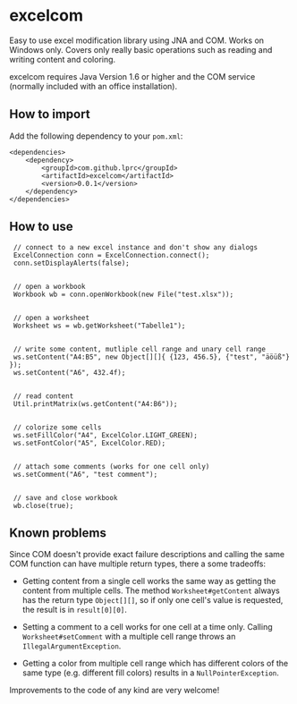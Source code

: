 # excelcom
Easy to use excel modification library using JNA and COM. Works on Windows only.
Covers only really basic operations such as reading and writing content and coloring.

excelcom requires Java Version 1.6 or higher and the COM service (normally included with 
an office installation).

## How to import
Add the following dependency to your `pom.xml`:

    <dependencies>
        <dependency>
            <groupId>com.github.lprc</groupId>
            <artifactId>excelcom</artifactId>
            <version>0.0.1</version>
        </dependency>
    </dependencies>


## How to use

     // connect to a new excel instance and don't show any dialogs
     ExcelConnection conn = ExcelConnection.connect();
     conn.setDisplayAlerts(false);
     
    
     // open a workbook
     Workbook wb = conn.openWorkbook(new File("test.xlsx"));
     
    
     // open a worksheet
     Worksheet ws = wb.getWorksheet("Tabelle1");
     
    
     // write some content, mutliple cell range and unary cell range
     ws.setContent("A4:B5", new Object[][]{ {123, 456.5}, {"test", "äöüß"} });
     ws.setContent("A6", 432.4f);
     
    
     // read content
     Util.printMatrix(ws.getContent("A4:B6"));
     
    
     // colorize some cells
     ws.setFillColor("A4", ExcelColor.LIGHT_GREEN);
     ws.setFontColor("A5", ExcelColor.RED);
     
    
     // attach some comments (works for one cell only)
     ws.setComment("A6", "test comment");
     
    
     // save and close workbook
     wb.close(true);

## Known problems
Since COM doesn't provide exact failure descriptions and calling the
 same COM function can have multiple return types, there a some tradeoffs:

- Getting content from a single cell works the same way as getting the content from
multiple cells. The method `Worksheet#getContent` always has the return type `Object[][]`,
so if only one cell's value is requested, the result is in `result[0][0]`.

- Setting a comment to a cell works for one cell at a time only. 
Calling `Worksheet#setComment` with a multiple cell range throws an
`IllegalArgumentException`.

- Getting a color from multiple cell range which has different colors of the same type
(e.g. different fill colors) results in a `NullPointerException`.

Improvements to the code of any kind are very welcome!

